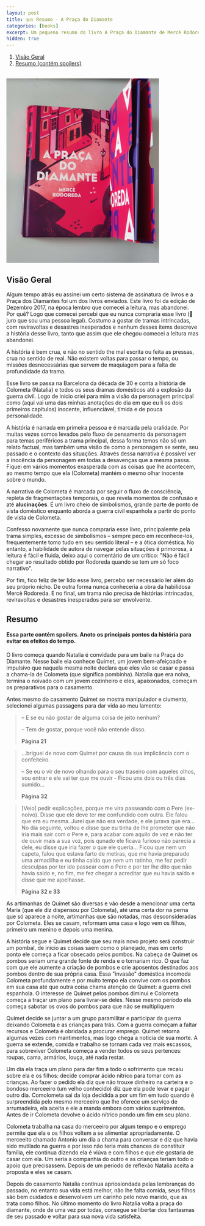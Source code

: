```yaml
---
layout: post
title: 🇧🇷 Resumo - A Praça do Diamante
categories: [books]
excerpt: Um pequeno resumo do livro A Praça do Diamante de Mercè Rodoreda
hidden: true
---
```


1.  [Visão Geral](#org853b7e9)
2.  [Resumo (contém spoilers)](#orgbf7049c)

<br>
<img src="/images/2020-06-28-a-praca-do-diamante/20200628_124134.jpg" alt="A praça do Diamante" style="width:400px;"/>


<a id="org853b7e9"></a>


## Visão Geral

Algum tempo atrás eu assinei um certo sistema de assinatura de livros e a Praça dos Diamantes foi um dos livros enviados. Este livro foi da edição de Dezembro 2017, na época lembro que comecei a leitura, mas abandonei. Por quê? Logo que comecei percebi que eu nunca compraria esse livro (👀 juro que sou uma pessoa legal). Costumo a gostar de tramas intrincadas, com reviravoltas e desastres inesperados e nenhum desses items descreve a história desse livro, tanto que assim que ele chegou comecei a leitura mas abandonei.


A história é bem crua, e não no sentido the mal escrita ou feita as pressas, crua no sentido de real. Não existem voltas para passar o tempo, ou missões desnecessárias que servem de maquiagem para a falta de profundidade da trama.


Esse livro se passa na Barcelona da década de 30 e conta a história de Colometa (Natalia) e todos os seus dramas domésticos até a explosão da guerra civil. Logo de início criei para mim a visão da personagem principal como (aqui vai uma das minhas anotações do dia em que eu li os dois primeiros capítulos) inocente, influenciável, tímida e de pouca personalidade.

A história é narrada em primeira pessoa e é marcada pela oralidade. Por muitas vezes somos levados pelo fluxo de pensamento da personagem para temas periféricos a trama principal, dessa forma temos não só um relato factual, mas também uma visão de como a personagem se sente, seu passado e o contexto das situações. Através dessa narrativa é possível ver a inocência da personagem em todas a desavenças que a mesma passa. Fiquei em vários momentos exasperada com as coisas que lhe acontecem, ao mesmo tempo que ela (Colometa) mantém o mesmo olhar inocente sobre o mundo.

A narrativa de Colometa é marcada por seguir o fluxo de consciência, repleta de fragmentações temporais, o que revela momentos de confusão e até **alucinações**. É um livro cheio de simbolismos, grande parte de ponto de vista doméstico enquanto aborda a guerra civil espanhola a partir do ponto de vista de Colometa.

Confesso novamente que nunca compraria esse livro, principalemte pela trama simples, excesso de simbolismos &#x2013; sempre peco em reconhece-los, frequentemente tomo tudo em seu sentido literal &#x2013; e a ótica doméstica. No entanto, a habilidade de autora de navegar pelas situações é primorosa, a leitura é fácil e fluida, deixo aqui o comentário de um crítico: "Não é fácil chegar ao resultado obtido por Rodoreda quando se tem um só foco narrativo".

Por fim, fico feliz de ter lido esse livro, percebo ser necessário ler além do seu próprio nicho. De outra forma nunca conheceria a obra da habilidosa Mercè Rodoreda. E no final, um trama não precisa de histórias intrincadas, reviravoltas e desastres inesperados para ser envolvente.


<a id="orgbf7049c"></a>

## Resumo
#### Essa parte contém spoilers. Anoto os principais pontos da história para evitar os efeitos do tempo.

O livro começa quando Natalia é convidade para um baile na Praça do Diamante. Nesse baile ela conhece Quimet, um jovem bem-afeiçoado e impulsivo que naquela mesma noite declara que eles vão se casar e passa a chama-la de Colometa (que significa pombinha). Natalia que era noiva, termina o noivado com um jovem cozinheiro e eles, apaixonados, começam os preparativos para o casamento.


Antes mesmo do casamento Quimet se mostra manipulador e ciumento, selecionei algumas passagens para dar vida ao meu lamento:

> &ndash;   E se eu não gostar de alguma coisa de jeito nenhum?
>
> &ndash;   Tem de gostar, porque você não entende disso.
>
> **Página 21**


> &#x2026;briguei de novo com Quimet por causa da sua implicância com o confeiteiro.
>
> &ndash;   Se eu o vir de novo olhando para o seu traseiro com aqueles olhos, vou entrar e ele vai ter que me ouvir - Ficou uns dois ou três dias sumido&#x2026;
>
> **Página 32**

> [Veio] pedir explicações, porque me vira passeando com o Pere (ex-noivo). Disse que ele deve ter me confundido com outra. Ele falou que era eu mesma. Jurei que não era verdade, e ele jurava que era&#x2026; No dia seguinte, voltou e disse que eu tinha de lhe prometer que não iria mais sair com o Pere e, para acabar com aquilo de vez e não ter de ouvir mais a sua voz, pois qunado ele ficava furioso não parecia a dele, eu disse que iria fazer o que ele queria&#x2026; Ficou que nem um capeta, falou que estava farto de metiras, que me havia preparado uma armadilha e eu tinha caído que nem um ratinho, me fez pedir desculpas por ter ido passear com o Pere e por ter lhe dito que não havia saído e, no fim, me fez chegar a acreditar que eu havia saído e disse que me ajoelhasse.
>
> **Página 32 e 33**

As artimanhas de Quimet são diversas e vão desde a mencionar uma certa Maria (que ele diz dispensou por Colometa), até uma certa dor na perna que só aparece a noite, artimanhas que são notadas, mas desconsideradas por Colometa. Eles se casam, reformam uma casa e logo vem os filhos, primeiro um menino e depois uma menina.

A história segue e Quimet decide que seu mais novo projeto será construir um pombal, de início as coisas saem como o planejado, mas em certo ponto ele começa a ficar obsecado pelos pombos. Na cabeça de Quimet os pombos seriam uma grande fonte de renda e o tornariam rico. O que faz com que ele aumente a criação de pombos e crie aposentos destinados aos pombos dentro de sua própria casa. Essa "invasão" doméstica incomoda Colometa profundamente e por muito tempo ela convive com os pombos em sua casa até que outra coisa chama atenção de Quimet: a guerra civil espanhola. O interesse de Quimet pelos pombos diminui e Colometa começa a traçar um plano para livrar-se deles. Nesse mesmo período ela começa sabotar os ovos do pombos para que não se multipliquem

Quimet decide se juntar a um grupo paramilitar e participar da guerra deixando Colometa e as crianças para trás. Com a guerra começam a faltar recursos e Colometa é obridada a procurar emprego. Quimet retorna algumas vezes com mantimentos, mas logo chega a notícia de sua morte. A guerra se extende, comida e trabalho se tornam cada vez mais escassos, para sobreviver Colometa começa a vender todos os seus pertences: roupas, cama, armários, louça, até nada restar.

Um dia ela traça um plano para dar fim a todo o sofrimento que recaiu sobre ela e os filhos: decide comprar ácido nítrico para tomar com as crianças. Ao fazer o pedido ela diz que não trouxe dinheiro na carteira e o bondoso merceeiro (um velho conhecido) diz que ela pode levar e pagar outro dia. Comolometa sai da loja decidida a por um fim em tudo quando é surpreendida pelo mesmo merceeiro que lhe oferece um serviço de arrumadeira, ela aceita e ele a manda embora com vários suprimentos. Antes de ir Colometa devolve o ácido nítrico pondo um fim em seu plano.

Colometa trabalha na casa do merceeiro por algum tempo e o emprego permite que ela e os filhos voltem a se alimentar apropriadamente. O merceeito chamado Antonio um dia a chama para conversar e diz que havia sido mutilado na guerra e por isso não teria mais chances de constituir família, ele continua dizendo ela é viúva e com filhos e que ele gostaria de casar com ela. Um seria a companhia do outro e as crianças teriam todo o apoio que precisassem. Depois de um período de reflexão Natalia aceita a proposta e eles se casam.

Depois do casamento Natalia continua apriosiondada pelas lembranças do passado, no entanto sua vida está melhor, não lhe falta comida, seus filhos são bem cuidados e desenvolvem um carinho pelo novo marido, que as trata como filhos. No último momento do livro Natalia volta a praça do diamante, onde de uma vez por todas, consegue se libertar dos fantasmas de seu passado e voltar para sua nova vida satisfeita.
